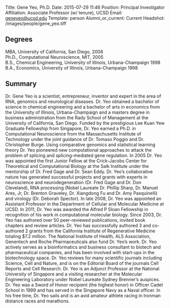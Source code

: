 Title: Gene Yeo, Ph.D.
Date: 2015-07-29 11:46
Position: Principal Investigator
Affiliation: Associate Professor (w/ tenure), UCSD
Email: geneyeo@ucsd.edu
Template: person
Alumni_or_current: Current
Headshot: /images/people/gene_yeo.tiff

<!-- Status: draft -->

## Degrees

MBA, University of California, San Diego, 2008<br>
Ph.D., Computational Neuroscience, MIT, 2005<br>
B.S., Chemical Engineering, University of Illinois, Urbana-Champaign 1998<br>
B.A., Economics, University of Illinois, Urbana-Champaign 1998<br>

## Summary

Dr. Gene Yeo is a scientist, entrepreneur, inventor and expert in the area of RNA, genomics and neurological diseases.  Dr. Yeo obtained a bachelor of science in chemical engineering and a bachelor of arts in economics from the University of Illinois, Urbana-Champaign and a masters degree in business administration from the Rady School of Management at the University of California, San Diego.  Funded by the prestigious Lee Kuan Yew Graduate Fellowship from Singapore, Dr. Yeo earned a Ph.D. in Computational Neuroscience from the Massachusetts Institute of Technology under the joint guidance of Dr. Tomaso Poggio and Dr. Christopher Burge.  Using comparative genomics and statistical learning theory Dr. Yeo pioneered new computational approaches to attack the problem of splicing and splicing-mediated gene regulation.  In 2005 Dr. Yeo was appointed the first Junior Fellow at the Crick-Jacobs Center for Theoretical and Computational Biology at the Salk Institute under the mentorship of Dr. Fred Gage and Dr. Sean Eddy.  Dr. Yeo’s collaborative nature has generated successful projects and grants with experts in neuroscience and neurodegeneration (Dr. Fred Gage and Dr. Don Cleveland), RNA processing (Nobel Laureate Dr. Phillip Sharp, Dr. Manuel Ares, Jr, Dr. Brenton Graveley, Dr. Xiangdong Fu and Dr. Amy Pasquinelli) and virology (Dr. Deborah Spector).  In late 2008, Dr. Yeo was appointed an Assistant Professor in the Department of Cellular and Molecular Medicine at UCSD.  In 2011, Dr. Yeo was awarded the Alfred P Sloan Fellowship in recognition of his work in computational molecular biology.  Since 2003, Dr. Yeo has authored over 50 peer-reviewed publications, invited book chapters and review articles.  Dr. Yeo has successfully authored 3 and co-authored 2 grants from the California Institute of Regenerative Medicine totaling $7.2 million.  The National Institute of Health, ALS Association, Genentech and Roche Pharmaceuticals also fund Dr. Yeo’s work. Dr. Yeo actively serves as a bioinformatics and business consultant to biotech and pharmaceutical companies, and has been involved with start-ups in the biotechnology space.  Dr. Yeo reviews for many scientific journals including Science, Cell and Nature, and is on the Editorial Board of the journals Cell Reports and Cell Research. Dr. Yeo is an Adjunct Professor at the National University of Singapore and a visiting researcher at the Molecular Engineering Laboratory under Nobel Laureate Sydney Brenner’s auspices. Dr. Yeo was a Sword of Honor recipient (the highest honor) in Officer Cadet School in 1999 and has served in the Singapore Navy as a Naval officer.  In his free time, Dr. Yeo sails and is an avid amateur athlete racing in Ironman distance races and marathons.
